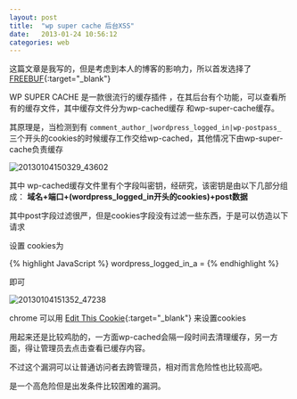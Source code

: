 ```yaml
---
layout: post
title:  "wp super cache 后台XSS"
date:   2013-01-24 10:56:12
categories: web
---
```

这篇文章是我写的，但是考虑到本人的博客的影响力，所以首发选择了 [FREEBUF](http://www.freebuf.com/vuls/6688.html){:target="_blank"}

WP SUPER CACHE 是一款很流行的缓存插件 ，在其后台有个功能，可以查看所有的缓存文件，其中缓存文件分为wp-cached缓存 和wp-super-cache缓存。

其原理是，当检测到有 `comment_author_|wordpress_logged_in|wp-postpass_` 三个开头的cookies的时候缓存工作交给wp-cached，其他情况下由wp-super-cache负责缓存

![20130104150329_43602]({{site_url}}/uploads/2013/01/20130104150329_43602.png)

其中 wp-cached缓存文件里有个字段叫密钥，经研究，该密钥是由以下几部分组成： **域名+端口+(wordpress_logged_in开头的cookies)+post数据** 

其中post字段过滤很严，但是cookies字段没有过滤一些东西，于是可以仿造以下请求

设置 cookies为

{% highlight JavaScript %}
wordpress_logged_in_a =  <ScRiPt >alert(111111111111);</ScRiPt>
{% endhighlight %}

即可

![20130104151352_47238]({{site_url}}/uploads/2013/01/20130104151352_47238.png)

chrome 可以用 [Edit This Cookie](https://chrome.google.com/webstore/detail/edit-this-cookie/fngmhnnpilhplaeedifhccceomclgfbg){:target="_blank"} 来设置cookies

用起来还是比较鸡肋的，一方面wp-cached会隔一段时间去清理缓存，另一方面，得让管理员去点击查看已缓存内容。

不过这个漏洞可以让普通访问者去跨管理员，相对而言危险性也比较高吧。

是一个高危险但是出发条件比较困难的漏洞。

